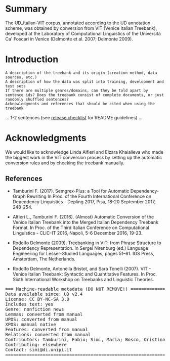# Summary

The UD_Italian-VIT corpus, annotated according to the UD annotation scheme, was obtained by conversion from VIT (Venice Italian Treebank), developed at the Laboratory of Computational Linguistics of the Università Ca' Foscari in Venice  (Delmonte et al. 2007; Delmonte 2009).

# Introduction

    A description of the treebank and its origin (creation method, data sources, etc.)
    A description of how the data was split into training, development and test sets
    If there are multiple genres/domains, can they be told apart by sentence ids? Does the treebank consist of complete documents, or just randomly shuffled sentences?
    Acknowledgments and references that should be cited when using the treebank

... 1-2 sentences (see [release checklist](http://universaldependencies.org/release_checklist.html#the-readme-file) for README guidelines) 
...

# Acknowledgments

We would like to acknowledge Linda Alfieri and Elzara Khaialieva who made the biggest work in the VIT conversion process by setting up the automatic conversion rules and by checking the treebank manually.

## References

* Tamburini F. (2017). Semgrex-Plus: a Tool for Automatic 
 Dependency-Graph Rewriting In Proc. of the Fourth International 
 Conference on Dependency Linguistics - Depling 2017, Pisa, 18-20 
 September 2017, 248-254.
 
 * Alfieri L., Tamburini F. (2016). (Almost) Automatic Conversion of the 
 Venice Italian Treebank into the Merged Italian Dependency Treebank 
 Format. In Proc. of the Third Italian Conference on Computational 
 Linguistics - CLiC-IT 2016, Napoli, 5-6 December 2016, 19-23.
 
 * Rodolfo Delmonte (2009). Treebanking in VIT: from Phrase Structure to 
 Dependency Representation. In Sergei Nirenburg (ed.) Language 
 Engineering for Lesser-Studied Languages, pages 51–81. IOS Press, 
 Amsterdam, The Netherlands.
 
 * Rodolfo Delmonte, Antonella Bristot, and Sara Tonelli (2007). VIT - 
 Venice Italian Treebank: Syntactic and Quantitative Features. In Proc. 
 Sixth International Workshop on Treebanks and Linguistic Theories.

<pre>
=== Machine-readable metadata (DO NOT REMOVE!) ================================
Data available since: UD v2.4
License: CC BY-NC-SA 3.0
Includes text: yes
Genre: nonfiction news
Lemmas: converted from manual
UPOS: converted from manual
XPOS: manual native
Features: converted from manual
Relations: converted from manual
Contributors: Tamburini, Fabio; Simi, Maria; Bosco, Cristina
Contributing: elsewhere
Contact: simi@di.unipi.it
===============================================================================
</pre>
